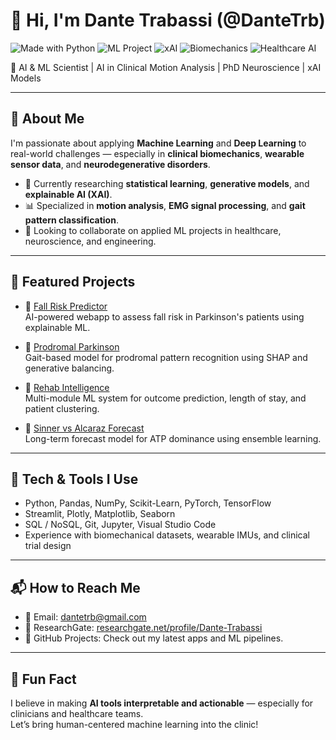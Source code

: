 # 👋 Hi, I'm Dante Trabassi (@DanteTrb)

![Made with Python](https://img.shields.io/badge/Made%20with-Python-blue?logo=python)
![ML Project](https://img.shields.io/badge/Focus-Machine%20Learning-yellowgreen)
![xAI](https://img.shields.io/badge/Explainability-xAI-critical)
![Biomechanics](https://img.shields.io/badge/Domain-Biomechanics-blueviolet)
![Healthcare AI](https://img.shields.io/badge/Application-Healthcare%20AI-orange)


🎯 AI & ML Scientist | AI in Clinical Motion Analysis | PhD Neuroscience | xAI Models

---

## 🧠 About Me
I'm passionate about applying **Machine Learning** and **Deep Learning** to real-world challenges — especially in **clinical biomechanics**, **wearable sensor data**, and **neurodegenerative disorders**.

- 🔬 Currently researching **statistical learning**, **generative models**, and **explainable AI (XAI)**.
- 📊 Specialized in **motion analysis**, **EMG signal processing**, and **gait pattern classification**.
- 🤝 Looking to collaborate on applied ML projects in healthcare, neuroscience, and engineering.

---

## 🚀 Featured Projects

- 🔬 [Fall Risk Predictor](https://github.com/DanteTrb/fall-risk-predictor)  
  AI-powered webapp to assess fall risk in Parkinson's patients using explainable ML.

- 🧠 [Prodromal Parkinson](https://github.com/DanteTrb/Prodromal_Parkinson)  
  Gait-based model for prodromal pattern recognition using SHAP and generative balancing.

- 🏥 [Rehab Intelligence](https://github.com/DanteTrb/rehab-intelligence)  
  Multi-module ML system for outcome prediction, length of stay, and patient clustering.

- 🎾 [Sinner vs Alcaraz Forecast](https://github.com/DanteTrb/Alcaraz-vs-Sinner-Next_goat)  
  Long-term forecast model for ATP dominance using ensemble learning.

---

## 🧰 Tech & Tools I Use
- Python, Pandas, NumPy, Scikit-Learn, PyTorch, TensorFlow
- Streamlit, Plotly, Matplotlib, Seaborn
- SQL / NoSQL, Git, Jupyter, Visual Studio Code
- Experience with biomechanical datasets, wearable IMUs, and clinical trial design

---

## 📬 How to Reach Me
- 📧 Email: [dantetrb@gmail.com](mailto:dantetrb@gmail.com)  
- 🔗 ResearchGate: [researchgate.net/profile/Dante-Trabassi](https://www.researchgate.net/profile/Dante-Trabassi)  
- 🧪 GitHub Projects: Check out my latest apps and ML pipelines.

---

## 🚀 Fun Fact
I believe in making **AI tools interpretable and actionable** — especially for clinicians and healthcare teams.  
Let’s bring human-centered machine learning into the clinic!
